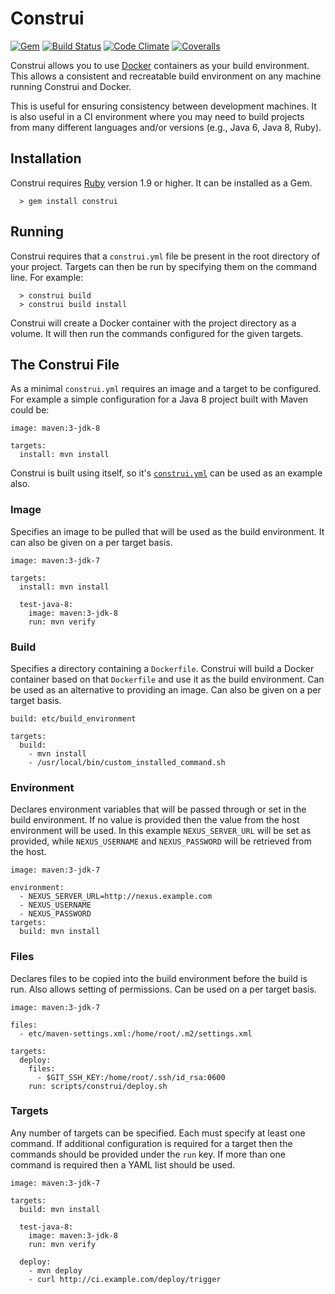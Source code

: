 # Construi

[![Gem](https://img.shields.io/gem/v/construi.svg?style=plastic)](https://rubygems.org/gems/construi)
[![Build Status](http://jenkins.mylonelybear.org/buildStatus/icon?job=construi-develop)](http://jenkins.mylonelybear.org/job/construi-develop/)
[![Code Climate](https://img.shields.io/codeclimate/github/lstephen/construi.svg?style=plastic)](https://codeclimate.com/github/lstephen/construi)
[![Coveralls](https://img.shields.io/coveralls/lstephen/construi/origin/develop.svg?style=plastic)](https://coveralls.io/r/lstephen/construi)

Construi allows you to use [Docker](http://www.docker.com) containers as your build environment.
This allows a consistent and recreatable build environment on any machine running Construi
and Docker.

This is useful for ensuring consistency between development machines.
It is also useful in a CI environment where you may need to build projects from many different
languages and/or versions (e.g., Java 6, Java 8, Ruby).

## Installation

Construi requires [Ruby](http://www.ruby-lang.org) version 1.9 or higher.
It can be installed as a Gem.

```
  > gem install construi
```

## Running

Construi requires that a `construi.yml` file be present in the root directory of your project.
Targets can then be run by specifying them on the command line. For example:

```
  > construi build
  > construi build install
```

Construi will create a Docker container with the project directory as a volume.
It will then run the commands configured for the given targets.

## The Construi File

As a minimal `construi.yml` requires an image and a target to be configured.
For example a simple configuration for a Java 8 project built with Maven could be:

```
image: maven:3-jdk-8

targets:
  install: mvn install
```

Construi is built using itself, so it's
[`construi.yml`](https://github.com/lstephen/construi/blob/develop/construi.yml)
can be used as an example also.

### Image

Specifies an image to be pulled that will be used as the build environment.
It can also be given on a per target basis.

```
image: maven:3-jdk-7

targets:
  install: mvn install

  test-java-8:
    image: maven:3-jdk-8
    run: mvn verify
```

### Build

Specifies a directory containing a `Dockerfile`.
Construi will build a Docker container based on that `Dockerfile` and use it as the build
environment.
Can be used as an alternative to providing an image.
Can also be given on a per target basis.

```
build: etc/build_environment

targets:
  build:
    - mvn install
    - /usr/local/bin/custom_installed_command.sh
```

### Environment

Declares environment variables that will be passed through or set in the build environment.
If no value is provided then the value from the host environment will be used.
In this example `NEXUS_SERVER_URL` will be set as provided, while `NEXUS_USERNAME` and
`NEXUS_PASSWORD` will be retrieved from the host.

```
image: maven:3-jdk-7

environment:
  - NEXUS_SERVER_URL=http://nexus.example.com
  - NEXUS_USERNAME
  - NEXUS_PASSWORD
targets:
  build: mvn install
```

### Files

Declares files to be copied into the build environment before the build is run.
Also allows setting of permissions.
Can be used on a per target basis.

```
image: maven:3-jdk-7

files:
  - etc/maven-settings.xml:/home/root/.m2/settings.xml

targets:
  deploy:
    files:
      - $GIT_SSH_KEY:/home/root/.ssh/id_rsa:0600
    run: scripts/construi/deploy.sh
```

### Targets

Any number of targets can be specified.
Each must specify at least one command.
If additional configuration is required for a target then the commands should be provided
under the `run` key.
If more than one command is required then a YAML list should be used.

```
image: maven:3-jdk-7

targets:
  build: mvn install

  test-java-8:
    image: maven:3-jdk-8
    run: mvn verify

  deploy:
    - mvn deploy
    - curl http://ci.example.com/deploy/trigger
```


